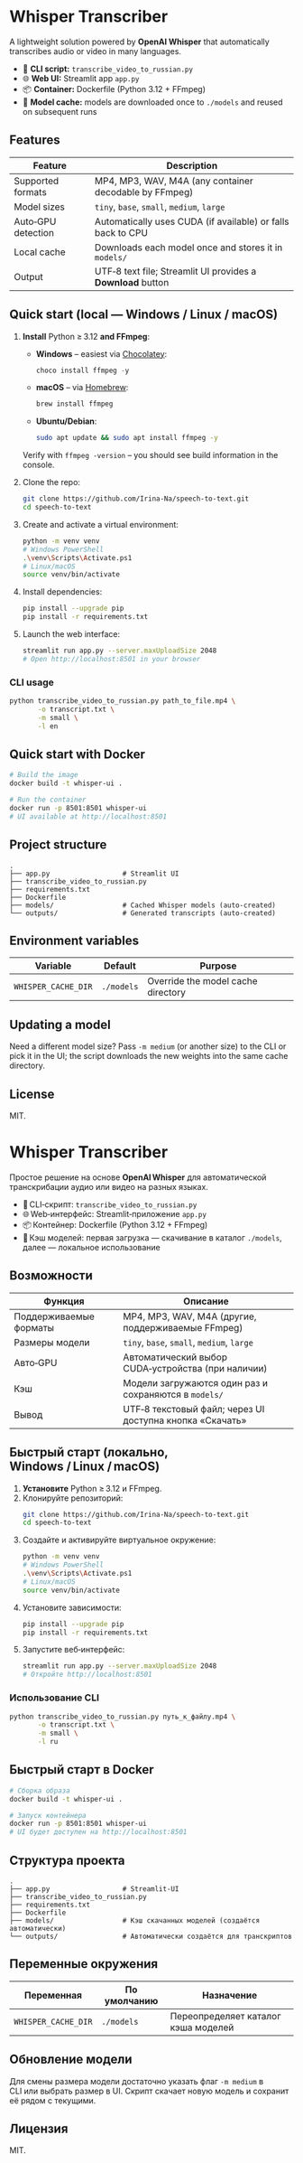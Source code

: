 # Whisper Transcriber

A lightweight solution powered by **OpenAI Whisper** that automatically transcribes audio or video in many languages.

* 📝 **CLI script:** `transcribe_video_to_russian.py`
* 🌐 **Web UI:** Streamlit app `app.py`
* 📦 **Container:** Dockerfile (Python 3.12 + FFmpeg)
* 🚀 **Model cache:** models are downloaded once to `./models` and reused on subsequent runs

## Features

| Feature            | Description                                                  |
| ------------------ | ------------------------------------------------------------ |
| Supported formats  | MP4, MP3, WAV, M4A (any container decodable by FFmpeg)       |
| Model sizes        | `tiny`, `base`, `small`, `medium`, `large`                   |
| Auto‑GPU detection | Automatically uses CUDA (if available) or falls back to CPU  |
| Local cache        | Downloads each model once and stores it in `models/`         |
| Output             | UTF‑8 text file; Streamlit UI provides a **Download** button |

## Quick start (local — Windows / Linux / macOS)

1. **Install** Python ≥ 3.12 **and FFmpeg**:

   * **Windows** – easiest via [Chocolatey](https://chocolatey.org/install):

     ```powershell
     choco install ffmpeg -y
     ```
   * **macOS** – via [Homebrew](https://brew.sh/):

     ```bash
     brew install ffmpeg
     ```
   * **Ubuntu/Debian**:

     ```bash
     sudo apt update && sudo apt install ffmpeg -y
     ```

   Verify with `ffmpeg -version` – you should see build information in the console.
2. Clone the repo:

   ```bash
   git clone https://github.com/Irina-Na/speech-to-text.git
   cd speech-to-text
   ```
3. Create and activate a virtual environment:

   ```bash
   python -m venv venv
   # Windows PowerShell
   .\venv\Scripts\Activate.ps1
   # Linux/macOS
   source venv/bin/activate
   ```
4. Install dependencies:

   ```bash
   pip install --upgrade pip
   pip install -r requirements.txt
   ```
5. Launch the web interface:

   ```bash
   streamlit run app.py --server.maxUploadSize 2048
   # Open http://localhost:8501 in your browser
   ```

### CLI usage

```bash
python transcribe_video_to_russian.py path_to_file.mp4 \
       -o transcript.txt \
       -m small \
       -l en
```

## Quick start with Docker

```bash
# Build the image
docker build -t whisper-ui .

# Run the container
docker run -p 8501:8501 whisper-ui
# UI available at http://localhost:8501
```

## Project structure

```text
.
├── app.py                  # Streamlit UI
├── transcribe_video_to_russian.py
├── requirements.txt
├── Dockerfile
├── models/                 # Cached Whisper models (auto‑created)
└── outputs/                # Generated transcripts (auto‑created)
```

## Environment variables

| Variable            | Default    | Purpose                            |
| ------------------- | ---------- | ---------------------------------- |
| `WHISPER_CACHE_DIR` | `./models` | Override the model cache directory |

## Updating a model

Need a different model size? Pass `-m medium` (or another size) to the CLI or pick it in the UI; the script downloads the new weights into the same cache directory.

## License

MIT.


# Whisper Transcriber

Простое решение на основе **OpenAI Whisper** для автоматической транскрибации аудио или видео на разных языках.

- 📝 CLI‑скрипт: `transcribe_video_to_russian.py`
- 🌐 Web‑интерфейс: Streamlit‑приложение `app.py`
- 📦 Контейнер: Dockerfile (Python 3.12 + FFmpeg)
- 🚀 Кэш моделей: первая загрузка — скачивание в каталог `./models`, далее — локальное использование

## Возможности

| Функция                | Описание                                                 |
| ---------------------- | -------------------------------------------------------- |
| Поддерживаемые форматы | MP4, MP3, WAV, M4A (другие, поддерживаемые FFmpeg)       |
| Размеры модели         | `tiny`, `base`, `small`, `medium`, `large`               |
| Авто‑GPU               | Автоматический выбор CUDA‑устройства (при наличии)       |
| Кэш                    | Модели загружаются один раз и сохраняются в `models/`    |
| Вывод                  | UTF‑8 текстовый файл; через UI доступна кнопка «Скачать» |

## Быстрый старт (локально, Windows / Linux / macOS)

1. **Установите** Python ≥ 3.12 и FFmpeg.
2. Клонируйте репозиторий:
   ```bash
   git clone https://github.com/Irina-Na/speech-to-text.git
   cd speech-to-text
   ```
3. Создайте и активируйте виртуальное окружение:
   ```bash
   python -m venv venv
   # Windows PowerShell
   .\venv\Scripts\Activate.ps1
   # Linux/macOS
   source venv/bin/activate
   ```
4. Установите зависимости:
   ```bash
   pip install --upgrade pip
   pip install -r requirements.txt
   ```
5. Запустите веб‑интерфейс:
   ```bash
   streamlit run app.py --server.maxUploadSize 2048
   # Откройте http://localhost:8501
   ```

### Использование CLI

```bash
python transcribe_video_to_russian.py путь_к_файлу.mp4 \
       -o transcript.txt \
       -m small \
       -l ru
```

## Быстрый старт в Docker

```bash
# Cборка образа
docker build -t whisper-ui .

# Запуск контейнера
docker run -p 8501:8501 whisper-ui
# UI будет доступен на http://localhost:8501
```

## Структура проекта

```
.
├── app.py                  # Streamlit‑UI
├── transcribe_video_to_russian.py
├── requirements.txt
├── Dockerfile
├── models/                 # Кэш скачанных моделей (создаётся автоматически)
└── outputs/                # Автоматически создаётся для транскриптов
```

## Переменные окружения

| Переменная          | По умолчанию | Назначение                          |
| ------------------- | ------------ | ----------------------------------- |
| `WHISPER_CACHE_DIR` | `./models`   | Переопределяет каталог кэша моделей |

## Обновление модели

Для смены размера модели достаточно указать флаг `-m medium` в CLI или выбрать размер в UI. Скрипт скачает новую модель и сохранит её рядом с текущими.

## Лицензия

MIT.

